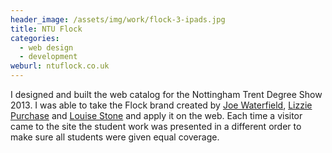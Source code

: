 ```yaml
---
header_image: /assets/img/work/flock-3-ipads.jpg
title: NTU Flock
categories:
  - web design
  - development
weburl: ntuflock.co.uk
---
```

I designed and built the web catalog for the Nottingham Trent Degree Show 2013. I was able to take the Flock brand created by [Joe Waterfield](http://www.joewaterfield.co.uk), [Lizzie Purchase](http://www.lizziepurchase.co.uk) and [Louise Stone](http://www.louisestone.com) and apply it on the web. Each time a visitor came to the site the student work was presented in a different order to make sure all students were given equal coverage.